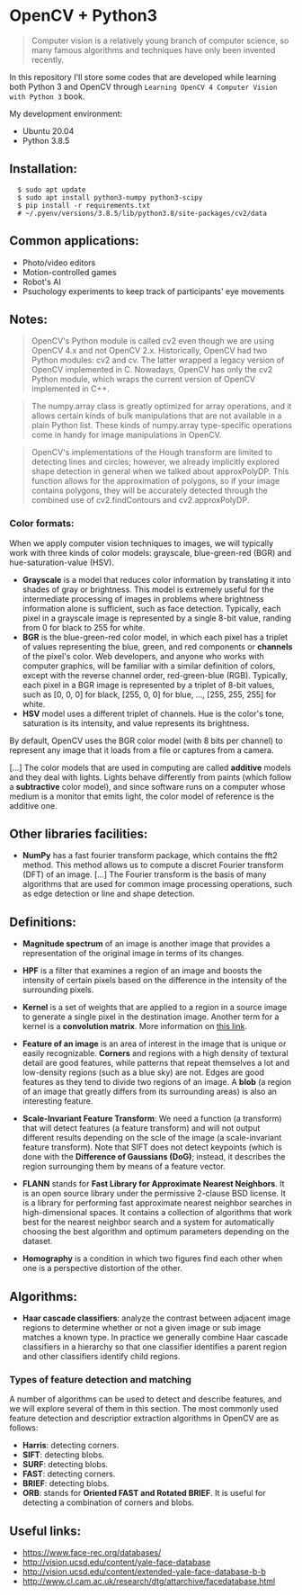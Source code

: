 # OpenCV + Python3

> Computer vision is a relatively young branch of computer science, so many famous algorithms and techniques have only been invented recently.

In this repository I'll store some codes that are developed while learning both Python 3 and OpenCV through `Learning OpenCV 4 Computer Vision with Python 3` book.

My development environment:

* Ubuntu 20.04
* Python 3.8.5

## Installation:

```shell
  $ sudo apt update
  $ sudo apt install python3-numpy python3-scipy
  $ pip install -r requirements.txt
  # ~/.pyenv/versions/3.8.5/lib/python3.8/site-packages/cv2/data
```

## Common applications:

* Photo/video editors
* Motion-controlled games
* Robot's AI
* Psuchology experiments to keep track of participants' eye movements

## Notes:

> OpenCV's Python module is called cv2 even though we are using OpenCV 4.x and not OpenCV 2.x. Historically, OpenCV had two Python modules: cv2 and cv. The latter wrapped a legacy version of OpenCV implemented in C. Nowadays, OpenCV has only the cv2 Python module, which wraps the current version of OpenCV implemented in C++.

> The numpy.array class is greatly optimized for array operations, and it allows certain kinds of bulk manipulations that are not available in a plain Python list. These kinds of numpy.array type-specific operations come in handy for image manipulations in OpenCV.

> OpenCV's implementations of the Hough transform are limited to detecting lines and circles; however, we already implicitly explored shape detection in general when we talked about approxPolyDP. This function allows for the approximation of polygons, so if your image contains polygons, they will be accurately detected through the combined use of cv2.findContours and cv2.approxPolyDP.

### Color formats:

When we apply computer vision techniques to images, we will typically work with three kinds of color models: grayscale, blue-green-red (BGR) and hue-saturation-value (HSV).

* **Grayscale** is a model that reduces color information by translating it into shades of gray or brightness. This model is extremely useful for the intermediate processing of images in problems where brightness information alone is sufficient, such as face detection. Typically, each pixel in a grayscale image is represented by a single 8-bit value, randing from 0 for black to 255 for white.
* **BGR** is the blue-green-red color model, in which each pixel has a triplet of values representing the blue, green, and red components or **channels** of the pixel's color. Web developers, and anyone who works with computer graphics, will be familiar with a similar definition of colors, except with the reverse channel order, red-green-blue (RGB). Typically, each pixel in a BGR image is represented by a triplet of 8-bit values, such as [0, 0, 0] for black, [255, 0, 0] for blue, ..., [255, 255, 255] for white.
* **HSV** model uses a different triplet of channels. Hue is the color's tone, saturation is its intensity, and value represents its brightness.

By default, OpenCV uses the BGR color model (with 8 bits per channel) to represent any image that it loads from a file or captures from a camera.

[...] The color models that are used in computing are called **additive** models and they deal with lights. Lights behave differently from paints (which follow a **subtractive** color model), and since software runs on a computer whose medium is a monitor that emits light, the color model of reference is the additive one.

## Other libraries facilities:

* **NumPy** has a fast fourier transform package, which contains the fft2 method. This method allows us to compute a discret Fourier transform (DFT) of an image. [...] The Fourier transform is the basis of many algorithms that are used for common image processing operations, such as edge detection or line and shape detection.

## Definitions:

* **Magnitude spectrum** of an image is another image that provides a representation of the original image in terms of its changes.

* **HPF** is a filter that examines a region of an image and boosts the intensity of certain pixels based on the difference in the intensity of the surrounding pixels.

* **Kernel** is a set of weights that are applied to a region in a source image to generate a single pixel in the destination image. Another term for a kernel is a **convolution matrix**. More information on [this link](https://www.pyimagesearch.com/2016/07/25/convolutions-with-opencv-and-python/).

* **Feature of an image** is an area of interest in the image that is unique or easily recognizable. **Corners** and regions with a high density of textural detail are good features, while patterns that repeat themselves a lot and low-density regions (such as a blue sky) are not. Edges are good features as they tend to divide two regions of an image. A **blob** (a region of an image that greatly differs from its surrounding areas) is also an interesting feature.

* **Scale-Invariant Feature Transform**: We need a function (a transform) that will detect features (a feature transform) and will not output different results depending on the scle of the image (a scale-invariant feature transform). Note that SIFT does not detect keypoints (which is done with the **Difference of Gaussians (DoG)**; instead, it describes the region surrounging them by means of a feature vector. 

* **FLANN** stands for **Fast Library for Approximate Nearest Neighbors**. It is an open source library under the permissive 2-clause BSD license. It is a library for performing fast approximate nearest neighbor searches in high-dimensional spaces. It contains a collection of algorithms that work best for the nearest neighbor search and a system for automatically choosing the best algorithm and optimum parameters depending on the dataset.

* **Homography** is a condition in which two figures find each other when one is a perspective distortion of the other.

## Algorithms:

* **Haar cascade classifiers**: analyze the contrast between adjacent image regions to determine whether or not a given image or sub image matches a known type. In practice we generally combine Haar cascade classifiers in a hierarchy so that one classifier identifies a parent region and other classifiers identify child regions.

### Types of feature detection and matching

A number of algorithms can be used to detect and describe features, and we will explore several of them in this section. The most commonly used feature detection and descriptior extraction algorithms in OpenCV are as follows:

* **Harris**: detecting corners.
* **SIFT**: detecting blobs.
* **SURF**: detecting blobs.
* **FAST**: detecting corners.
* **BRIEF**: detecting blobs.
* **ORB**: stands for **Oriented FAST and Rotated BRIEF**. It is useful for detecting a combination of corners and blobs.

## Useful links:

* https://www.face-rec.org/databases/
* http://vision.ucsd.edu/content/yale-face-database
* http://vision.ucsd.edu/content/extended-yale-face-database-b-b
* http://www.cl.cam.ac.uk/research/dtg/attarchive/facedatabase.html
